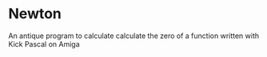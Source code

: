 # Newton
An antique program to calculate calculate the zero of a function written with Kick Pascal on Amiga
